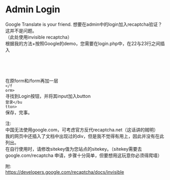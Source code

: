  # Admin Login
Google Translate is your friend.
想要在admin中的login加入recaptcha验证？这并不是问题。<br>
（此处使用invisible recaptcha）<br>
根据我的方法+按照Google的demo，您需要在login.php中，在22与23行之间插入<br>
<code><script src="https://www.google.com/recaptcha/api.js" async defer></script></code><br>
<code><br>
     <script><br>
       function onSubmit(token) {<br>
         document.getElementById("demo-form").submit();<br>
       }<br>
     </script><br>
</code><br>
在原form和/form再加一层<br>
<code><f orm id='demo-form' action="?" method="POST"></f orm></code><br>
寻找到Login按钮，并将其input加入button<br>
<code><bu tton class="g-recaptcha" data-sitekey="sitekey" data-callback='onSubmit' input type="submit" value="Login" />登录</bu tton></code><br>
保存，完事。<br>

注:<br>
中国无法使用google.com，可考虑官方反代recaptcha.net（这话讲的贼明）<br>
我的网页中还插入了文档中出现过的div，但是我不觉得有用上，因此并没有在此列出。<br>
在自行使用时，请修改sitekey值为您站点的sitekey。（sitekey需要去 google.com/recaptcha 申请，步骤十分简单，但要想用这玩意你必须得爬墙）<br>

附:<br>
https://developers.google.com/recaptcha/docs/invisible<br>
